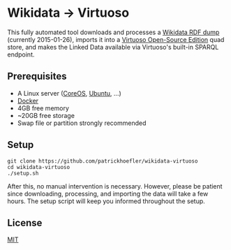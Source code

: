 # Wikidata → Virtuoso

This fully automated tool downloads and processes a [Wikidata RDF dump](https://tools.wmflabs.org/wikidata-exports/rdf/) (currently 2015-01-26), imports it into a [Virtuoso Open-Source Edition](https://github.com/openlink/virtuoso-opensource) quad store, and makes the Linked Data available via Virtuoso's built-in SPARQL endpoint.


## Prerequisites

* A Linux server ([CoreOS](https://coreos.com/), [Ubuntu](http://www.ubuntu.com/), …)
* [Docker](https://www.docker.com/)
* 4GB free memory
* ~20GB free storage
* Swap file or partition strongly recommended


## Setup

```
git clone https://github.com/patrickhoefler/wikidata-virtuoso
cd wikidata-virtuoso
./setup.sh
```

After this, no manual intervention is necessary.
However, please be patient since downloading, processing, and importing the data will take a few hours.
The setup script will keep you informed throughout the setup.

## License

[MIT](LICENSE.txt)
